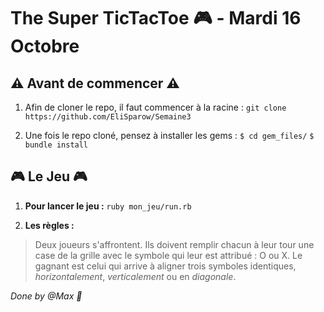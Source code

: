# The Super TicTacToe :video_game: - Mardi 16 Octobre

## :warning: Avant de commencer :warning:

1. Afin de cloner le repo, il faut commencer à la racine :
`git clone https://github.com/EliSparow/Semaine3`

2. Une fois le repo cloné, pensez à installer les gems :
`$ cd gem_files/`
`$ bundle install`



## :video_game: Le Jeu :video_game:

1. **Pour lancer le jeu :** 
`ruby mon_jeu/run.rb`

2. **Les règles :**

>Deux joueurs s'affrontent. 
>Ils doivent remplir chacun à leur tour une case de la grille avec le symbole qui leur est attribué : O ou X.
>Le gagnant est celui qui arrive à aligner trois symboles identiques, *horizontalement*, *verticalement* ou en *diagonale*.

*Done by @Max :tiger:*
